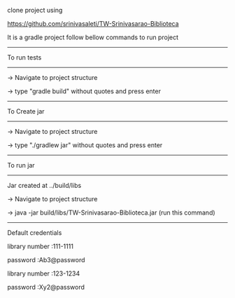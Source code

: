clone project using

https://github.com/srinivasaleti/TW-Srinivasarao-Biblioteca

It is a gradle project follow bellow commands to run project


------------------

To run tests

-----------------

-> Navigate to project structure

-> type "gradle build" without quotes and press enter




---------------

To Create jar

---------------

-> Navigate to project structure

-> type "./gradlew jar" without quotes and press enter




--------------

To run jar

-------------

Jar created at ../build/libs

-> Navigate to project structure

-> java -jar build/libs/TW-Srinivasarao-Biblioteca.jar      (run this command)


--------------
Default credentials

library number :111-1111

password       :Ab3@password


library number :123-1234

password       :Xy2@password

